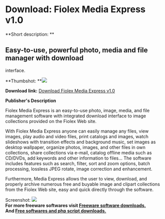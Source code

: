 # Download: Fiolex Media Express v1.0

**Short description: **

## Easy-to-use, powerful photo, media and file manager with download
interface.

  
**Thumbshot: **![](http://www.freewarefiles.com/screenshot/fiolex_me_md.gif)   
  
**Download link:** [Download Fiolex Media Express v1.0](http://freesoftwares.boysofts.com/Fiolex-Media-Express-V_program_8264.html)  
  

**Publisher's Description**  
  

Fiolex Media Express is an easy-to-use photo, image, media, and file
management software with integrated download interface to image collections
provided on the Fiolex Web site.

With Fiolex Media Express anyone can easily manage any files, view images,
play audio and video files, print catalogs and images, watch slideshows with
transition effects and background music, set images as desktop wallpaper,
organize photos, images, and other files in own collections, share collections
via e-mail, catalog offline media such as CD/DVDs, add keywords and other
information to files... The software includes features such as search, filter,
sort and zoom options, batch processing, lossless JPEG rotate, image
correction and enhancement.

Furthermore, Media Express allows the user to view, download, and properly
archive numerous free and buyable image and clipart collections from the
Fiolex Web site, easy and quick directly through the software.

  
  
Screenshot: ![](http://www.freewarefiles.com/screenshot/fiolex_me.gif)  
**For more freeware softwares visit [Freeware software downloads.](http://freesoftwares.boysofts.com/)**   
**And [Free softwares and php script downloads.](http://www.boysofts.com/)**

